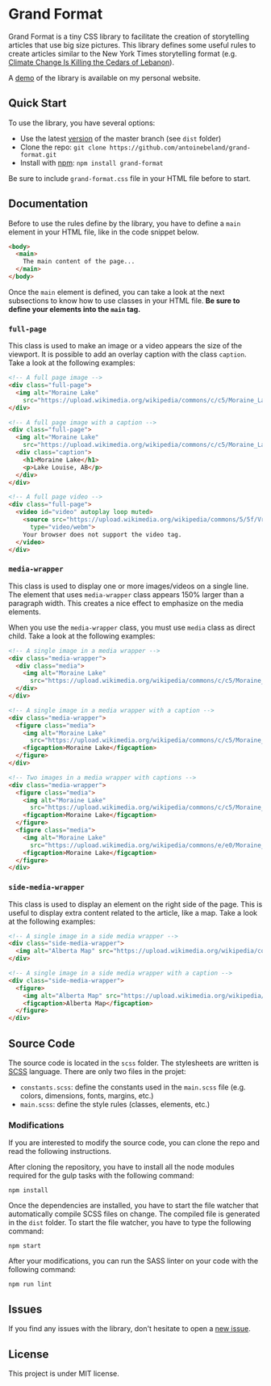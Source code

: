 Grand Format
============

Grand Format is a tiny CSS library to facilitate the creation of storytelling articles that use big size pictures. 
This library defines some useful rules to create articles similar to the New York Times storytelling format 
(e.g. [Climate Change Is Killing the Cedars of Lebanon](https://www.nytimes.com/interactive/2018/07/18/climate/lebanon-climate-change-environment-cedars.html)).

A [demo](https://www.antoinebeland.com/grand-format) of the library is available on my personal website.

Quick Start
-----------
To use the library, you have several options:

- Use the latest [version](https://raw.githubusercontent.com/antoinebeland/grand-format/master/dist/grand-format.css) 
of the master branch (see `dist` folder)
- Clone the repo: `git clone https://github.com/antoinebeland/grand-format.git`
- Install with [npm](https://www.npmjs.com/package/grand-format): `npm install grand-format`

Be sure to include `grand-format.css` file in your HTML file before to start.

Documentation
-------------
Before to use the rules define by the library, you have to define a `main` element in your HTML file, like in the code
snippet below.

```html
<body>
  <main> 
    The main content of the page...
  </main>
</body>
```

Once the `main` element is defined, you can take a look at the next subsections to know how to use classes in your
HTML file. **Be sure to define your elements into the `main` tag.**

### `full-page`
This class is used to make an image or a video appears the size of the viewport. It is possible to add an overlay caption
with the class `caption`. Take a look at the following examples:

```html
<!-- A full page image -->
<div class="full-page">
  <img alt="Moraine Lake" 
    src="https://upload.wikimedia.org/wikipedia/commons/c/c5/Moraine_Lake_17092005.jpg">
</div>

<!-- A full page image with a caption -->
<div class="full-page">
  <img alt="Moraine Lake" 
    src="https://upload.wikimedia.org/wikipedia/commons/c/c5/Moraine_Lake_17092005.jpg">
  <div class="caption">
    <h1>Moraine Lake</h1>
    <p>Lake Louise, AB</p>
  </div>
</div>

<!-- A full page video -->
<div class="full-page">
  <video id="video" autoplay loop muted>
    <source src="https://upload.wikimedia.org/wikipedia/commons/5/5f/Vrabchanski_waterfall_video.webm" 
      type="video/webm">
    Your browser does not support the video tag.
  </video>
</div>
```

### `media-wrapper`
This class is used to display one or more images/videos on a single line. The element that uses `media-wrapper` class 
appears 150% larger than a paragraph width. This creates a nice effect to emphasize on the media elements.

When you use the `media-wrapper` class, you must use `media` class as direct child. Take a look at the following 
examples:

```html
<!-- A single image in a media wrapper -->
<div class="media-wrapper">
  <div class="media">
    <img alt="Moraine Lake" 
      src="https://upload.wikimedia.org/wikipedia/commons/c/c5/Moraine_Lake_17092005.jpg">
  </div>
</div>

<!-- A single image in a media wrapper with a caption -->
<div class="media-wrapper">
  <figure class="media">
    <img alt="Moraine Lake" 
      src="https://upload.wikimedia.org/wikipedia/commons/c/c5/Moraine_Lake_17092005.jpg">
    <figcaption>Moraine Lake</figcaption>
  </figure>
</div>

<!-- Two images in a media wrapper with captions -->
<div class="media-wrapper">
  <figure class="media">
    <img alt="Moraine Lake" 
      src="https://upload.wikimedia.org/wikipedia/commons/c/c5/Moraine_Lake_17092005.jpg">
    <figcaption>Moraine Lake</figcaption>
  </figure>
  <figure class="media">
    <img alt="Moraine Lake" 
      src="https://upload.wikimedia.org/wikipedia/commons/e/e0/Moraine_Lake-Banff_NP.JPG">
    <figcaption>Moraine Lake</figcaption>
  </figure>
</div>
```

### `side-media-wrapper`
This class is used to display an element on the right side of the page. This is useful to display extra content related to
the article, like a map. Take a look at the following examples:

```html
<!-- A single image in a side media wrapper -->
<div class="side-media-wrapper">
  <img alt="Alberta Map" src="https://upload.wikimedia.org/wikipedia/commons/5/52/Alberta_map.png">
</div>

<!-- A single image in a side media wrapper with a caption -->
<div class="side-media-wrapper">
  <figure>
    <img alt="Alberta Map" src="https://upload.wikimedia.org/wikipedia/commons/5/52/Alberta_map.png">
    <figcaption>Alberta Map</figcaption>
  </figure>
</div>
```

Source Code
-----------
The source code is located in the `scss` folder. The stylesheets are written is [SCSS](https://sass-lang.com/) language. 
There are only two files in the projet:

- `constants.scss`: define the constants used in the `main.scss` file (e.g. colors, dimensions, fonts, margins, etc.)
- `main.scss`: define the style rules (classes, elements, etc.) 

### Modifications

If you are interested to modify the source code, you can clone the repo and read the following instructions.

After cloning the repository, you have to install all the node modules required for the gulp tasks
with the following command:
```
npm install
```

Once the dependencies are installed, you have to start the file watcher that automatically compile SCSS files on change.
The compiled file is generated in the `dist` folder. To start the file watcher, you have to type the following command:

```
npm start
```

After your modifications, you can run the SASS linter on your code with the following command:

```
npm run lint
```

Issues
------
If you find any issues with the library, don't hesitate to open a 
[new issue](https://github.com/antoinebeland/grand-format/issues/new).

License
-------
This project is under MIT license.
